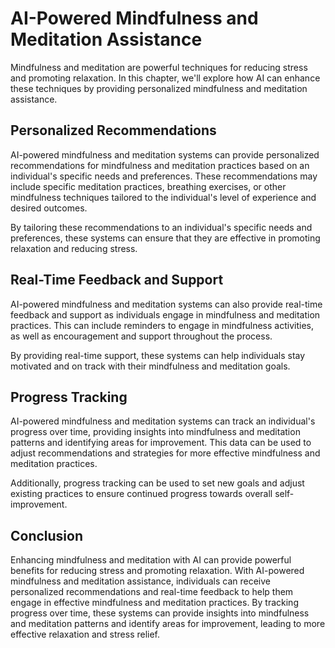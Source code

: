 AI-Powered Mindfulness and Meditation Assistance
=========================================================================================================

Mindfulness and meditation are powerful techniques for reducing stress and promoting relaxation. In this chapter, we'll explore how AI can enhance these techniques by providing personalized mindfulness and meditation assistance.

Personalized Recommendations
----------------------------

AI-powered mindfulness and meditation systems can provide personalized recommendations for mindfulness and meditation practices based on an individual's specific needs and preferences. These recommendations may include specific meditation practices, breathing exercises, or other mindfulness techniques tailored to the individual's level of experience and desired outcomes.

By tailoring these recommendations to an individual's specific needs and preferences, these systems can ensure that they are effective in promoting relaxation and reducing stress.

Real-Time Feedback and Support
------------------------------

AI-powered mindfulness and meditation systems can also provide real-time feedback and support as individuals engage in mindfulness and meditation practices. This can include reminders to engage in mindfulness activities, as well as encouragement and support throughout the process.

By providing real-time support, these systems can help individuals stay motivated and on track with their mindfulness and meditation goals.

Progress Tracking
-----------------

AI-powered mindfulness and meditation systems can track an individual's progress over time, providing insights into mindfulness and meditation patterns and identifying areas for improvement. This data can be used to adjust recommendations and strategies for more effective mindfulness and meditation practices.

Additionally, progress tracking can be used to set new goals and adjust existing practices to ensure continued progress towards overall self-improvement.

Conclusion
----------

Enhancing mindfulness and meditation with AI can provide powerful benefits for reducing stress and promoting relaxation. With AI-powered mindfulness and meditation assistance, individuals can receive personalized recommendations and real-time feedback to help them engage in effective mindfulness and meditation practices. By tracking progress over time, these systems can provide insights into mindfulness and meditation patterns and identify areas for improvement, leading to more effective relaxation and stress relief.
